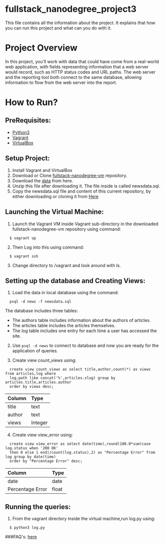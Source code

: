 # fullstack_nanodegree_project3
This file contains all the information about the project.
It explains that how you can run this project and what can you do with it.
# Project Overview
In this project, you'll work with data that could have come from a real-world web application,
with fields representing information that a web server would record, such as HTTP status codes and URL paths.
The web server and the reporting tool both connect to the same database, allowing information to flow from the web server into the report.

# How to Run?

## PreRequisites:
  * [Python3](https://www.python.org/)
  * [Vagrant](https://www.vagrantup.com/)
  * [VirtualBox](https://www.virtualbox.org/)

## Setup Project:
  1. Install Vagrant and VirtualBox
  2. Download or Clone [fullstack-nanodegree-vm](https://github.com/udacity/fullstack-nanodegree-vm) repository.
  3. Download the [data](https://d17h27t6h515a5.cloudfront.net/topher/2016/August/57b5f748_newsdata/newsdata.zip) from here.
  4. Unzip this file after downloading it. The file inside is called newsdata.sql.
  5. Copy the newsdata.sql file and content of this current repository, by either downloading or cloning it from
  [Here](https://github.com/maandeep98/fullstack_nanodegree_project3)
  
## Launching the Virtual Machine:
  1. Launch the Vagrant VM inside Vagrant sub-directory in the downloaded fullstack-nanodegree-vm repository using command:
  
  ```
    $ vagrant up
  ```
  2. Then Log into this using command:
  
  ```
    $ vagrant ssh
  ```
  3. Change directory to /vagrant and look around with ls.
  
## Setting up the database and Creating Views:

  1. Load the data in local database using the command:
  
  ```
    psql -d news -f newsdata.sql
  ```
  The database includes three tables:
  * The authors table includes information about the authors of articles.
  * The articles table includes the articles themselves.
  * The log table includes one entry for each time a user has accessed the site.
  
  2. Use `psql -d news` to connect to database and now you are ready for the application of queries.
  
  3. Create view count_views using:
  ```
    create view count_views as select title,author,count(*) as views from articles,log where 
    log.path like concat('%',articles.slug) group by articles.title,articles.author 
    order by views desc;
  ```
  | Column  | Type    |
  | :-------| :-------|
  | title   | text    |
  | author  | text    |
  | views   | Integer |
  
  4. Create view view_error using:
  ```
    create view view_error as select date(time),round(100.0*sum(case log.status when '200 OK' 
    then 0 else 1 end)/count(log.status),2) as "Percentage Error" from log group by date(time) 
    order by "Percentage Error" desc;
  ```
  | Column        | Type    |
  | :-------      | :-------|
  | date          | date    |
  | Percentage Error | float   |
  
## Running the queries:
  1. From the vagrant directory inside the virtual machine,run log.py using:
  ```
    $ python3 log.py
  ```
  
###FAQ's: [here](https://classroom.udacity.com/nanodegrees/nd004-intr1/parts/e400b41b-7a81-4598-ae2a-d2ab41c5b42d/modules/bbd71bf2-7490-4679-a943-ca6ef9e376cb/lessons/129df784-18b7-47a3-b482-cb1edb7faac9/concepts/b2ff9cba-210e-463e-9321-2605f65491a9)
